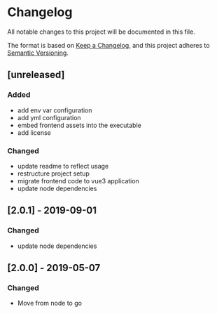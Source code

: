 # Changelog
All notable changes to this project will be documented in this file.

The format is based on [Keep a Changelog](https://keepachangelog.com/en/1.0.0/),
and this project adheres to [Semantic Versioning](https://semver.org/spec/v2.0.0.html).

## [unreleased]

### Added
- add env var configuration
- add yml configuration
- embed frontend assets into the executable
- add license

### Changed
- update readme to reflect usage
- restructure project setup
- migrate frontend code to vue3 application
- update node dependencies

## [2.0.1] - 2019-09-01

### Changed
- update node dependencies

## [2.0.0] - 2019-05-07

### Changed
- Move from node to go
